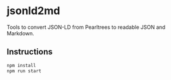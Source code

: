 # jsonld2md
Tools to convert JSON-LD from Pearltrees to readable JSON and Markdown. 

## Instructions
```bash
npm install
npm run start
```